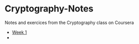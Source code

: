 # Cryptography-Notes
Notes and exercices from the Cryptography class on Coursera

  - [Week 1](#./Week_1.md)
  - [](#)
